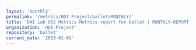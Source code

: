 ```yaml
---
layout: 'monthly'
permalink: '/metrics/HDI-Project/ballet/MONTHLY/'
title: 'DAI Lab OSS Metrics Metrics report for ballet | MONTHLY-REPORT-2019-01-01'
organization: 'HDI-Project'
repository: 'ballet'
current_date: '2019-01-01'
---
```

